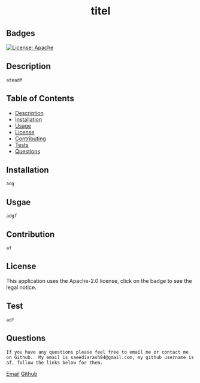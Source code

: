 
# <h1 align="center"> titel</h1>

## Badges
    
[![License: Apache](https://img.shields.io/badge/License-Apache%202.0-blue.svg)](https://opensource.org/licenses/Apache-2.0)

## Description

    ateadf

 

## Table of Contents

- [Description](#description)
- [Installation](#installation)
- [Usage](#usage)
- [License](#license)
- [Contributing](#contributing)
- [Tests](#tests)
- [Questions](#questions)



## Installation

    adg

## Usgae

    adgf

## Contribution

    af

## License

  This application uses the Apache-2.0 license, click on the badge to see the legal notice.  

## Test

    adf

## Questions

    If you have any questions please feel free to email me or contact me on Github.  My email is saeediarash84@gmail.com, my github username is af, follow the links below for them.

<a href="mailto:saeediarash84@gmail.com">Email</a>
[Github](https://github.com/af)
    